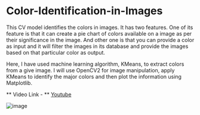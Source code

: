 # Color-Identification-in-Images
This CV model identifies the colors in images.
It has two features. One of its feature is that it can create a pie chart of colors available on a image as per their significance in the image. And other one is that you can provide a color as input and it will filter the images in its database and provide the images based on that particular color as output.

Here, I have used machine learning algorithm, KMeans, to extract colors from a give image. I will use OpenCV2 for image manipulation, apply KMeans to identify the major colors and then plot the information using Matplotlib.

** Video Link - ** [Youtube](https://www.youtube.com/watch?v=bYJ34pHYDyY)

![image](https://github.com/Garvitkul/Color-Identification-in-Images-using-CV/assets/83578615/72296927-4ba0-456f-8660-e07fb47b6023)


